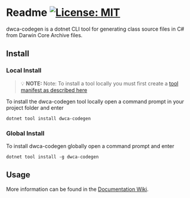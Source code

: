 # Readme [![License: MIT](https://img.shields.io/badge/License-MIT-blue.svg)](LICENSE)

dwca-codegen is a dotnet CLI tool for generating class source files in C# from Darwin Core Archive files.

## Install

### Local Install

> :bulb: **NOTE:**  Note: To install a tool locally you must first create a [tool manifest as described here](https://docs.microsoft.com/en-us/dotnet/core/tools/global-tools)

To install the dwca-codegen tool locally open a command prompt in your project folder and enter

    dotnet tool install dwca-codegen

### Global Install

To install dwca-codegen globally open a command prompt and enter

    dotnet tool install -g dwca-codegen
    
## Usage

More information can be found in the [Documentation Wiki](https://github.com/pjoiner/DwC-A_Mapping/wiki).
